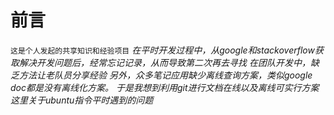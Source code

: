# 前言
`这是个人发起的共享知识和经验项目`
*在平时开发过程中，从google和stackoverflow获取解决开发问题后，经常忘记记录，从而导致第二次再去寻找*
*在团队开发中，缺乏方法让老队员分享经验*
*另外，众多笔记应用缺少离线查询方案，类似google doc都是没有离线化方案。*
*于是我想到利用git进行文档在线以及离线可实行方案*
*这里关于ubuntu指令平时遇到的问题*